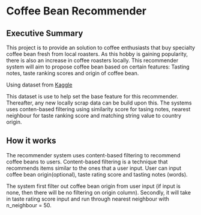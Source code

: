 # Coffee Bean Recommender

## Executive Summary
This project is to provide an solution to coffee enthusiasts that buy specialty coffee bean fresh from local roasters. As this hobby is gaining popularity, there is also an increase in coffee roasters locally. This recommender system will aim to propose coffee bean based on certain features: Tasting notes, taste ranking scores and origin of coffee bean.

Using dataset from [Kaggle](https://www.kaggle.com/datasets/hanifalirsyad/coffee-scrap-coffeereview)

This dataset is use to help set the base feature for this recommender. Thereafter, any new locally scrap data can be build upon this. The systems uses conten-based filtering using similarity score for tasing notes, nearest neighbour for taste ranking score and matching string value to country origin.


## How it works
The recommender system uses content-based filtering to recommend coffee beans to users. Content-based filtering is a technique that recommends items similar to the ones that a user input. User can input coffee bean origin(optional), taste rating score and tasting notes (words).

The system first filter out coffee bean origin from user input (if input is none, then there will be no filtering on origin column). Secondly, it will take in taste rating score input and run through nearest neighbour with n_neighbour = 50.
